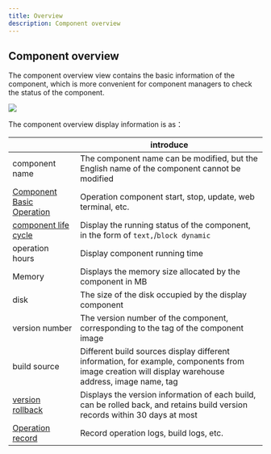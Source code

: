 ```yaml
---
title: Overview
description: Component overview
---
```


## Component overview

The component overview view contains the basic information of the component, which is more convenient for component managers to check the status of the component.

![](https://static.goodrain.com/docs/5.6/use-manual/component-manage/overview/overview.png)

The component overview display information is as：

|                                                                                         | introduce                                                                                                                                          |
| --------------------------------------------------------------------------------------- | -------------------------------------------------------------------------------------------------------------------------------------------------- |
| component name                                                                          | The component name can be modified, but the English name of the component cannot be modified                                                       |
| [Component Basic Operation](/docs/use-manual/component-manage/overview/basic-operation) | Operation component start, stop, update, web terminal, etc.                                                                                        |
| [component life cycle](/docs/use-manual/component-manage/overview/service-properties)   | Display the running status of the component, in the form of `text,`/`block dynamic`                                                                |
| operation hours                                                                         | Display component running time                                                                                                                     |
| Memory                                                                                  | Displays the memory size allocated by the component in MB                                                                                          |
| disk                                                                                    | The size of the disk occupied by the display component                                                                                             |
| version number                                                                          | The version number of the component, corresponding to the tag of the component image                                                               |
| build source                                                                            | Different build sources display different information, for example, components from image creation will display warehouse address, image name, tag |
| [version rollback](/docs/use-manual/component-manage/overview/version-rollback)         | Displays the version information of each build, can be rolled back, and retains build version records within 30 days at most                       |
| [Operation record](/docs/use-manual/component-manage/overview/operation-log)            | Record operation logs, build logs, etc.                                                                                                            |

